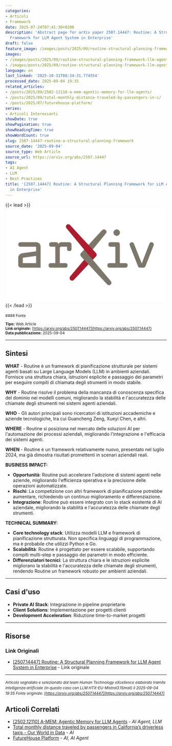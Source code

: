 ```yaml
---
categories:
- Articoli
- Framework
date: 2025-07-24T07:41:30+0200
description: 'Abstract page for arXiv paper 2507.14447: Routine: A Structural Planning
  Framework for LLM Agent System in Enterprise'
draft: false
feature_image: /images/posts/2025/09/routine-structural-planning-framework-llm-agent-system-enterprise-featured.webp
images:
- /images/posts/2025/09/routine-structural-planning-framework-llm-agent-system-enterprise-featured.webp
- /images/posts/2025/09/routine-structural-planning-framework-llm-agent-system-enterprise-5.webp
language: en
last_linked: '2025-10-31T08:34:31.774554'
processed_date: 2025-09-04 19:35
related_articles:
- /posts/2025/09/2502-12110-a-mem-agentic-memory-for-llm-agents/
- /posts/2025/09/total-monthly-distance-traveled-by-passengers-in-c/
- /posts/2025/07/futurehouse-platform/
series:
- Articoli Interessanti
showDate: true
showPagination: true
showReadingTime: true
showWordCount: true
slug: 2507-14447-routine-a-structural-planning-framework
source_date: '2025-09-04'
source_type: Web Article
source_url: https://arxiv.org/abs/2507.14447
tags:
- AI Agent
- LLM
- Best Practices
title: '[2507.14447] Routine: A Structural Planning Framework for LLM Agent System
  in Enterprise'
---
```


{{< lead >}}
![Featured image](/images/posts/2025/09/routine-structural-planning-framework-llm-agent-system-enterprise-featured.webp)
{{< /lead >}}

<small>
#### Fonte

**Tipo:** Web Article  
**Link originale:** [https://arxiv.org/abs/2507.14447](https://arxiv.org/abs/2507.14447)  
**Data pubblicazione:** 2025-09-04

</small>

---

## Sintesi

**WHAT** - Routine è un framework di pianificazione strutturale per sistemi agenti basati su Large Language Models (LLM) in ambienti aziendali. Fornisce una struttura chiara, istruzioni esplicite e passaggio dei parametri per eseguire compiti di chiamata degli strumenti in modo stabile.

**WHY** - Routine risolve il problema della mancanza di conoscenza specifica del dominio nei modelli comuni, migliorando la stabilità e l'accuratezza delle chiamate degli strumenti nei sistemi agenti aziendali.

**WHO** - Gli autori principali sono ricercatori di istituzioni accademiche e aziende tecnologiche, tra cui Guancheng Zeng, Xueyi Chen, e altri.

**WHERE** - Routine si posiziona nel mercato delle soluzioni AI per l'automazione dei processi aziendali, migliorando l'integrazione e l'efficacia dei sistemi agenti.

**WHEN** - Routine è un framework relativamente nuovo, presentato nel luglio 2024, ma già dimostra risultati promettenti in scenari aziendali reali.

**BUSINESS IMPACT:**
- **Opportunità**: Routine può accelerare l'adozione di sistemi agenti nelle aziende, migliorando l'efficienza operativa e la precisione delle operazioni automatizzate.
- **Rischi**: La competizione con altri framework di pianificazione potrebbe aumentare, richiedendo un continuo miglioramento e differenziazione.
- **Integrazione**: Routine può essere integrato con lo stack esistente di AI aziendale, migliorando la stabilità e l'accuratezza delle chiamate degli strumenti.

**TECHNICAL SUMMARY:**
- **Core technology stack**: Utilizza modelli LLM e framework di pianificazione strutturata. Non specifica linguaggi di programmazione, ma è probabile che utilizzi Python e Go.
- **Scalabilità**: Routine è progettato per essere scalabile, supportando compiti multi-step e passaggio dei parametri in modo efficiente.
- **Differenziatori tecnici**: La struttura chiara e le istruzioni esplicite migliorano la stabilità e l'accuratezza delle chiamate degli strumenti, rendendo Routine un framework robusto per ambienti aziendali.

---

## Casi d'uso

- **Private AI Stack**: Integrazione in pipeline proprietarie
- **Client Solutions**: Implementazione per progetti clienti
- **Development Acceleration**: Riduzione time-to-market progetti

---



## Risorse

### Link Originali
- [[2507.14447] Routine: A Structural Planning Framework for LLM Agent System in Enterprise](https://arxiv.org/abs/2507.14447) - Link originale


---

*<small>Articolo segnalato e selezionato dal team Human Technology eXcellence elaborato tramite intelligenza artificiale (in questo caso con LLM HTX-EU-Mistral3.1Small) il 2025-09-04 19:35
Fonte originale: [https://arxiv.org/abs/2507.14447](https://arxiv.org/abs/2507.14447)</small>*

## Articoli Correlati

- [[2502.12110] A-MEM: Agentic Memory for LLM Agents](/posts/2025/09/2502-12110-a-mem-agentic-memory-for-llm-agents/) - *AI Agent, LLM*
- [Total monthly distance traveled by passengers in California’s driverless taxis - Our World in Data](/posts/2025/09/total-monthly-distance-traveled-by-passengers-in-c/) - *AI*
- [FutureHouse Platform](/posts/2025/07/futurehouse-platform/) - *AI, AI Agent*